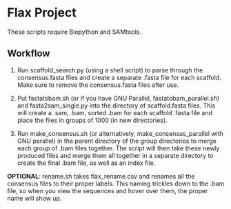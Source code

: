 # Flax Project

These scripts require Biopython and SAMtools.

**Workflow**
-
1. Run scaffold_search.py (using a shell script) to parse through the consensus.fasta files and create a separate .fasta file for each scaffold. Make sure to remove the consensus.fasta files after use.

2. Put fastatobam.sh (or if you have GNU Parallel, fastatobam_parallel.sh) and fasta2sam_single.py into the directory of scaffold.fasta files. This will create a .sam, .bam, sorted .bam for each scaffold .fasta file and place the files in groups of 1000 (in new directories). 

3. Run make_consensus.sh (or alternatively, make_consensus_parallel with GNU parallel) in the parent directory of the group directories to merge each group of .bam files together. The script will then take these newly produced files and merge them all together in a separate directory to create the final .bam file, as well as an index file. 

**OPTIONAL**: rename.sh takes flax_rename.csv and renames all the consensus files to their proper labels. This naming trickles down to the .bam file, so when you view the sequences and hover over them, the proper name will show up.

